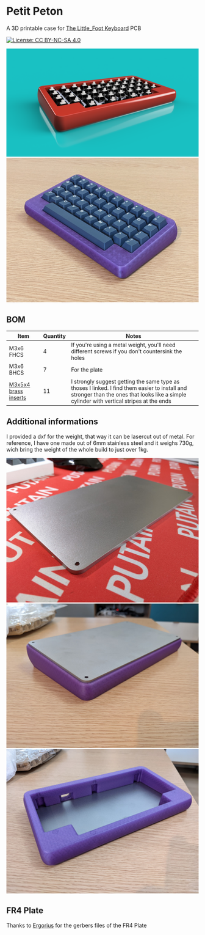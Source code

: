 # Petit Peton

A 3D printable case for [The Little_Foot Keyboard](https://github.com/The-Royal/The_Royal_Open-Source-Projects/tree/master/01%20-%20Complete%20Kits/The_Little_Foot-Keyboard-rev2.3) PCB

[![License: CC BY-NC-SA 4.0](https://licensebuttons.net/l/by-nc-sa/4.0/80x15.png)](https://creativecommons.org/licenses/by-nc-sa/4.0/)

![Render](./img/render.png)
![Photo](./img/petitpeton.jpg)

## BOM

| Item | Quantity | Notes |
| --- | --- | --- |
| M3x6 FHCS | 4 | If you're using a metal weight, you'll need different screws if you don't countersink the holes |
| M3x6 BHCS | 7 | For the plate |
| [M3x5x4 brass inserts](https://www.aliexpress.com/item/4000232858343.html) | 11 | I strongly suggest getting the same type as thoses I linked. I find them easier to install and stronger than the ones that looks like a simple cylinder with vertical stripes at the ends

## Additional informations

I provided a dxf for the weight, that way it can be lasercut out of metal.
For reference, I have one made out of 6mm stainless steel and it weighs 730g, wich bring the weight of the whole build to just over 1kg.

![Stainless Weight](./img/stainless-weight.jpg)
![Case with weight underside](./img/case-with-weight-underside.jpg)
![Case with weight](./img/case-with-weight.jpg)

## FR4 Plate

Thanks to [Ergorius](https://github.com/pohjolaworks) for the gerbers files of the FR4 Plate